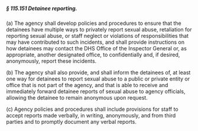 ##### § 115.151 Detainee reporting. #####

(a) The agency shall develop policies and procedures to ensure that the detainees have multiple ways to privately report sexual abuse, retaliation for reporting sexual abuse, or staff neglect or violations of responsibilities that may have contributed to such incidents, and shall provide instructions on how detainees may contact the DHS Office of the Inspector General or, as appropriate, another designated office, to confidentially and, if desired, anonymously, report these incidents.

(b) The agency shall also provide, and shall inform the detainees of, at least one way for detainees to report sexual abuse to a public or private entity or office that is not part of the agency, and that is able to receive and immediately forward detainee reports of sexual abuse to agency officials, allowing the detainee to remain anonymous upon request.

(c) Agency policies and procedures shall include provisions for staff to accept reports made verbally, in writing, anonymously, and from third parties and to promptly document any verbal reports.